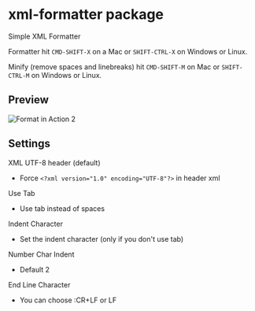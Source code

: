 # xml-formatter package

Simple XML Formatter

Formatter
  hit `CMD-SHIFT-X` on a Mac or `SHIFT-CTRL-X` on Windows or Linux.

Minify (remove spaces and linebreaks)
  hit `CMD-SHIFT-M` on Mac or `SHIFT-CTRL-M` on Windows or Linux.


## Preview

![Format in Action 2](http://www.neyestrabelli.com/arquivos/xml-formatter3.gif)

## Settings

XML UTF-8 header (default)

- Force `<?xml version="1.0" encoding="UTF-8"?>` in header xml

Use Tab
- Use tab instead of spaces

Indent Character

- Set the indent character (only if you don't use tab)

Number Char Indent

- Default 2

End Line Character

- You can choose :CR+LF or LF
